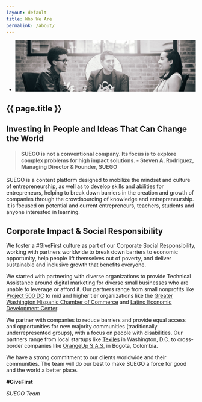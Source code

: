```yaml
---
layout: default
title: Who We Are
permalink: /about/
---
```


<section class="hero-slider">
  <div class="flash-gallery-wrapper">
    <ul class="flash-gallery bx-slider">
      <li><img src="/assets/images/about-suego.jpg" alt="group meeting" alt="About Us"/></li>
    </ul> 
  </div> 
</section>

<section class="content active">
  <h1 class="page-title">{{ page.title }}</h1>
  <h2>Investing in People and Ideas That Can Change the World</h2>
  <blockquote><h4>SUEGO is not a conventional company. Its focus is to explore complex problems for high impact solutions. - Steven A. Rodriguez, Managing Director &amp; Founder, SUEGO</h4></blockquote>
  <p>SUEGO is a content platform designed to mobilize the mindset and culture of entrepreneurship, as well as to develop skills and abilities for entrepreneurs, helping to break down barriers in the creation and growth of companies through the crowdsourcing of knowledge and entrepreneurship. It is focused on potential and current entrepreneurs, teachers, students and anyone interested in learning.</p>
  <h2>Corporate Impact &amp; Social Responsibility</h2>
  <p>We foster a #GiveFirst culture as part of our Corporate Social Responsibility, working with partners worldwide to break down barriers to economic opportunity, help people lift themselves out of poverty, and deliver sustainable and inclusive growth that benefits everyone.</p>
  <p>We started with partnering with diverse organizations to provide Technical Assistance around digital marketing for diverse small businesses who are unable to leverage or afford it. Our partners range from small nonprofits like <a href="https://project500.org" target="_blank">Project 500 DC</a> to mid and higher tier organizations like the <a href="https://gwhcc.org" target="_blank">Greater Washington Hispanic Chamber of Commerce</a> and <a href="https://www.ledcmetro.org" target="_blank">Latino Economic Development Center</a>.</p>
  <p>We partner with companies to reduce barriers and provide equal access and opportunities for new majority communities (traditionally underrepresented groups), with a focus on people with disabilities. Our partners range from local startups like <a href="https://www.texiles.com" target="_blank">Texiles</a> in Washington, D.C. to cross-border companies like <a href="http://www.orangeup.org" target="_blank">OrangeUp S.A.S.</a> in Bogota, Colombia.</p>
  <p>We have a strong commitment to our clients worldwide and their communities. The team will do our best to make SUEGO a force for good and the world a better place.</p>
  <p><strong>#GiveFirst</strong></p>
  <p><i>SUEGO Team</i></p>
</section>
